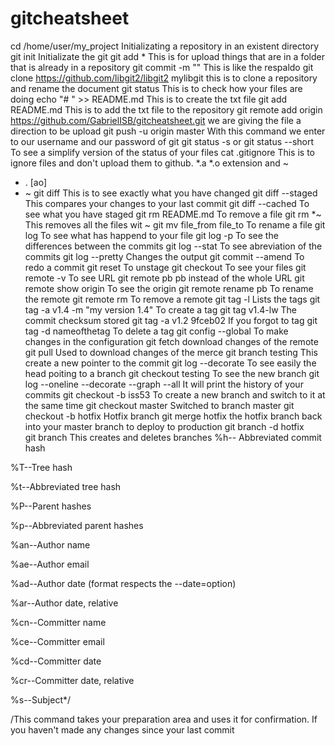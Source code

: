 # gitcheatsheet
cd /home/user/my_project            Initializating a repository in an existent directory
git init                            Initializate the git
git add *                           This is for upload things that are in a folder that is already in a repository
git commit -m ""                    This is like the respaldo
git clone https://github.com/libgit2/libgit2 mylibgit  this is to clone a repository and rename the document
git status                          This is to check how your files are doing 
echo "# " >> README.md              This is to create the txt file 
git add README.md                   This is to add the txt file to the repository
git remote add origin https://github.com/GabrielISB/gitcheatsheet.git   we are giving the file a direction to be upload
git push -u origin master           With this command we enter to our username and our password of git
git status -s or git status --short  To see a simplify version of the status of your files
cat .gitignore                       This is to ignore files and don't upload them to github. *.a *.o extension and ~
* . [ao]
* ~
git diff                             This is to see exactly what you have changed
git diff --staged                    This compares your changes to your last commit
git diff --cached                    To see what you have staged
git rm README.md                     To remove a file
git rm \*~                           This removes all the files wit ~
git mv file_from file_to             To rename a file
git log                              To see what has happend to your file
git log -p                           To see the differences between the commits
git log --stat                       To see abreviation of the commits
git log --pretty                      Changes the output
git commit --amend                    To redo a commit
git reset                            To unstage
git checkout                         To see your files
git remote -v                        To see URL
git remote pb                         pb instead of the whole URL
git remote show origin               To see the origin
git remote rename pb                 To rename the remote
git remote rm                        To remove a remote
git tag -l                            Lists the tags 
git tag -a v1.4 -m "my version 1.4"    To create a tag
git tag v1.4-lw                      The commit checksum stored
git tag -a v1.2 9fceb02              If you forgot to tag
git tag -d nameofthetag               To delete a tag
git config --global                  To make changes in the configuration
git fetch                            download changes of the remote
git pull                            Used to download changes of the merce 
git branch testing                  This create a new pointer to the commit
git log --decorate                   To see easily the head poiting to a branch
git checkout testing                To see the new branch
git log --oneline --decorate --graph --all   It will print the history of your commits
git checkout -b iss53                To create a new branch and switch to it at the same time
git checkout master               Switched to branch master
git checkout -b hotfix              Hotfix branch 
git merge hotfix                        the hotfix branch back into your master branch to deploy to production
git branch -d hotfix                
git branch                           This creates and deletes branches
%h-- Abbreviated commit hash

%T--Tree hash

%t--Abbreviated tree hash

%P--Parent hashes

%p--Abbreviated parent hashes

%an--Author name

%ae--Author email

%ad--Author date (format respects the --date=option)

%ar--Author date, relative

%cn--Committer name

%ce--Committer email

%cd--Committer date

%cr--Committer date, relative

%s--Subject*/

/This command takes your preparation area and uses it for confirmation. If you haven't made any changes since your last commit
